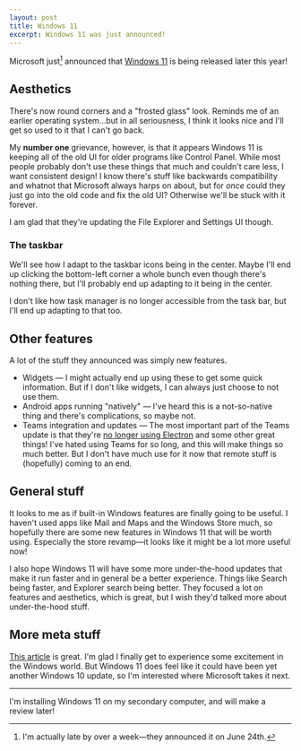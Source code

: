 ```yaml
---
layout: post
title: Windows 11
excerpt: Windows 11 was just announced!
---
```


Microsoft just[^1] announced that [Windows 11](https://www.microsoft.com/en-us/windows/windows-11) is being released later this year!

## Aesthetics

There's now round corners and a "frosted glass" look. Reminds me of an earlier operating system...but in all seriousness, I think it looks nice and I'll get so used to it that I can't go back.

My **number one** grievance, however, is that it appears Windows 11 is keeping all of the old UI for older programs like Control Panel. While most people probably don't use these things that much and couldn't care less, I want consistent design! I know there's stuff like backwards compatibility and whatnot that Microsoft always harps on about, but for *once* could they just go into the old code and fix the old UI? Otherwise we'll be stuck with it forever.

I am glad that they're updating the File Explorer and Settings UI though.

### The taskbar

We'll see how I adapt to the taskbar icons being in the center. Maybe I'll end up clicking the bottom-left corner a whole bunch even though there's nothing there, but I'll probably end up adapting to it being in the center.

I don't like how task manager is no longer accessible from the task bar, but I'll end up adapting to that too.

## Other features

A lot of the stuff they announced was simply new features.

- Widgets — I might actually end up using these to get some quick information. But if I don't like widgets, I can always just choose to not use them.
- Android apps running "natively" — I've heard this is a not-so-native thing and there's complications, so maybe not.
- Teams integration and updates — The most important part of the Teams update is that they're [no longer using Electron](https://tomtalks.blog/2021/06/microsoft-teams-2-0-will-use-half-the-memory-dropping-electron-for-edge-webview2/) and some other great things! I've hated using Teams for so long, and this will make things so much better. But I don't have much use for it now that remote stuff is (hopefully) coming to an end.

## General stuff

It looks to me as if built-in Windows features are finally going to be useful. I haven't used apps like Mail and Maps and the Windows Store much, so hopefully there are some new features in Windows 11 that will be worth using. Especially the store revamp—it looks like it might be a lot more useful now!

I also hope Windows 11 will have some more under-the-hood updates that make it run faster and in general be a better experience. Things like Search being faster, and Explorer search being better. They focused a lot on features and aesthetics, which is great, but I wish they'd talked more about under-the-hood stuff.

## More meta stuff

[This article](https://thenextweb.com/news/windows-11-had-to-happen) is great. I'm glad I finally get to experience some excitement in the Windows world. But Windows 11 does feel like it could have been yet another Windows 10 update, so I'm interested where Microsoft takes it next.



***

I'm installing Windows 11 on my secondary computer, and will make a review later!

[^1]: I'm actually late by over a week—they announced it on June 24th.